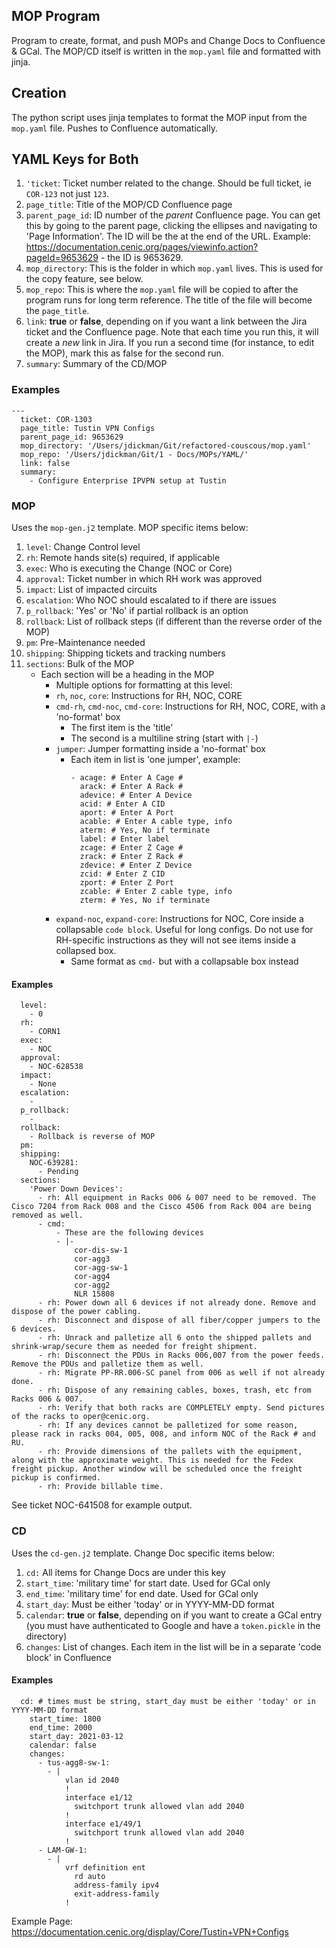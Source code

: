## MOP Program

Program to create, format, and push MOPs and Change Docs to Confluence & GCal. The MOP/CD itself is written in the `mop.yaml` file and formatted with jinja.

## Creation

The python script uses jinja templates to format the MOP input from the `mop.yaml` file. Pushes to Confluence automatically.

## YAML Keys for Both

1. `'ticket`: Ticket number related to the change. Should be full ticket, ie `COR-123` not just `123`.
2. `page_title`: Title of the MOP/CD Confluence page
3. `parent_page_id`: ID number of the *parent* Confluence page. You can get this by going to the parent page, clicking the ellipses and navigating to 'Page Information'. The ID will be the at the end of the URL. Example: https://documentation.cenic.org/pages/viewinfo.action?pageId=9653629 - the ID is 9653629.
4. `mop_directory`: This is the folder in which `mop.yaml` lives. This is used for the copy feature, see below.
5. `mop_repo`: This is where the `mop.yaml` file will be copied to after the program runs for long term reference. The title of the file will become the `page_title`.
6. `link`: **true** or **false**, depending on if you want a link between the Jira ticket and the Confluence page. Note that each time you run this, it will create a *new* link in Jira. If you run a second time (for instance, to edit the MOP), mark this as false for the second run.
7. `summary`: Summary of the CD/MOP

### Examples

```
---
  ticket: COR-1303
  page_title: Tustin VPN Configs
  parent_page_id: 9653629
  mop_directory: '/Users/jdickman/Git/refactored-couscous/mop.yaml'
  mop_repo: '/Users/jdickman/Git/1 - Docs/MOPs/YAML/'
  link: false
  summary:
    - Configure Enterprise IPVPN setup at Tustin
```

### MOP

Uses the `mop-gen.j2` template. MOP specific items below:

1. `level`: Change Control level
2. `rh`: Remote hands site(s) required, if applicable
3. `exec`: Who is executing the Change (NOC or Core)
4. `approval`: Ticket number in which RH work was approved
5. `impact`: List of impacted circuits
6. `escalation`: Who NOC should escalated to if there are issues
7. `p_rollback`: 'Yes' or 'No' if partial rollback is an option
8. `rollback`: List of rollback steps (if different than the reverse order of the MOP)
9. `pm`: Pre-Maintenance needed
10. `shipping`: Shipping tickets and tracking numbers
11. `sections`: Bulk of the MOP
    - Each section will be a heading in the MOP
        - Multiple options for formatting at this level:
        - `rh`, `noc`, `core`: Instructions for RH, NOC, CORE
        - `cmd-rh`, `cmd-noc`, `cmd-core`: Instructions for RH, NOC, CORE, with a 'no-format' box
            - The first item is the 'title'
            - The second is a multiline string (start with `|-`)
        - `jumper`: Jumper formatting inside a 'no-format' box
            - Each item in list is 'one jumper', example:
                ```
                - acage: # Enter A Cage #
                  arack: # Enter A Rack #
                  adevice: # Enter A Device
                  acid: # Enter A CID
                  aport: # Enter A Port
                  acable: # Enter A cable type, info
                  aterm: # Yes, No if terminate
                  label: # Enter label
                  zcage: # Enter Z Cage #
                  zrack: # Enter Z Rack #
                  zdevice: # Enter Z Device
                  zcid: # Enter Z CID
                  zport: # Enter Z Port
                  zcable: # Enter Z cable type, info
                  zterm: # Yes, No if terminate
                ```
        - `expand-noc`, `expand-core`: Instructions for NOC, Core inside a collapsable `code block`. Useful for long configs. Do not use for RH-specific instructions as they will not see items inside a collapsed box.
            - Same format as `cmd-` but with a collapsable box instead

#### Examples

```
  level:
    - 0
  rh:
    - CORN1
  exec:
    - NOC
  approval:
    - NOC-628538
  impact:
    - None
  escalation:
    -
  p_rollback:
    -
  rollback:
    - Rollback is reverse of MOP
  pm:
  shipping:
    NOC-639281:
      - Pending
  sections:
    'Power Down Devices':
      - rh: All equipment in Racks 006 & 007 need to be removed. The Cisco 7204 from Rack 008 and the Cisco 4506 from Rack 004 are being removed as well.
      - cmd:
          - These are the following devices
          - |-
              cor-dis-sw-1
              cor-agg3
              cor-agg-sw-1
              cor-agg4
              cor-agg2
              NLR 15808
      - rh: Power down all 6 devices if not already done. Remove and dispose of the power cabling.
      - rh: Disconnect and dispose of all fiber/copper jumpers to the 6 devices.
      - rh: Unrack and palletize all 6 onto the shipped pallets and shrink-wrap/secure them as needed for freight shipment.
      - rh: Disconnect the PDUs in Racks 006,007 from the power feeds. Remove the PDUs and palletize them as well.
      - rh: Migrate PP-RR.006-SC panel from 006 as well if not already done.
      - rh: Dispose of any remaining cables, boxes, trash, etc from Racks 006 & 007.
      - rh: Verify that both racks are COMPLETELY empty. Send pictures of the racks to oper@cenic.org.
      - rh: If any devices cannot be palletized for some reason, please rack in racks 004, 005, 008, and inform NOC of the Rack # and RU.
      - rh: Provide dimensions of the pallets with the equipment, along with the approximate weight. This is needed for the Fedex freight pickup. Another window will be scheduled once the freight pickup is confirmed.
      - rh: Provide billable time.
```

See ticket NOC-641508 for example output.

### CD

Uses the `cd-gen.j2` template. Change Doc specific items below:

1. `cd:` All items for Change Docs are under this key
2. `start_time`: 'military time' for start date. Used for GCal only
3. `end_time`: 'military time' for end date. Used for GCal only
4. `start_day`: Must be either 'today' or in YYYY-MM-DD format
5. `calendar`: **true** or **false**, depending on if you want to create a GCal entry (you must have authenticated to Google and have a `token.pickle` in the directory)
6. `changes`: List of changes. Each item in the list will be in a separate 'code block' in Confluence

#### Examples

```
  cd: # times must be string, start_day must be either 'today' or in YYYY-MM-DD format
    start_time: 1800
    end_time: 2000
    start_day: 2021-03-12
    calendar: false
    changes:
      - tus-agg8-sw-1:
        - |
            vlan id 2040
            !
            interface e1/12
              switchport trunk allowed vlan add 2040
            !
            interface e1/49/1
              switchport trunk allowed vlan add 2040
            !
      - LAM-GW-1:
        - |
            vrf definition ent
              rd auto
              address-family ipv4
              exit-address-family
            !
```

Example Page: https://documentation.cenic.org/display/Core/Tustin+VPN+Configs